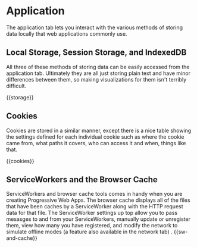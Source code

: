 # Application

The application tab lets you interact with the various methods of storing data locally that web applications commonly use.

## Local Storage, Session Storage, and IndexedDB

All three of these methods of storing data can be easily accessed from the application tab. Ultimately they are all just storing plain text and have minor differences between them, so making visualizations for them isn't terribly difficult.

{{storage}}

## Cookies

Cookies are stored in a similar manner, except there is a nice table showing the settings defined for each individual cookie such as where the cookie came from, what paths it covers, who can access it and when, things like that.

{{cookies}}

## ServiceWorkers and the Browser Cache

ServiceWorkers and browser cache tools comes in handy when you are creating Progressive Web Apps. The browser cache displays all of the files that have been caches by a ServiceWorker along with the HTTP request data for that file. The ServiceWorker settings up top allow you to pass mesasges to and from your ServiceWorkers, manually update or unregister them, view how many you have registered, and modify the network to simulate offline modes (a feature also available in the network tab)
.
{{sw-and-cache}}
